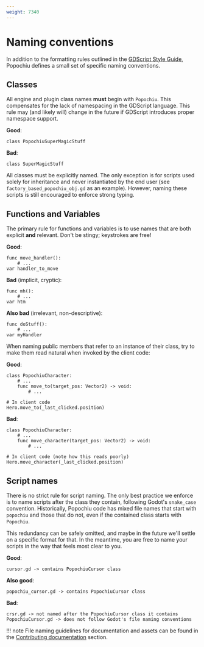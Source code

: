 ```yaml
---
weight: 7340
---
```


# Naming conventions

In addition to the formatting rules outlined in the [GDScript Style Guide](https://docs.godotengine.org/en/stable/tutorials/scripting/gdscript/gdscript_styleguide.html), Popochiu defines a small set of specific naming conventions.

## Classes

All engine and plugin class names **must** begin with `Popochiu`. This compensates for the lack of namespacing in the GDScript language. This rule may (and likely will) change in the future if GDScript introduces proper namespace support.

**Good**:

```{.gdscript .code-example-good}
class PopochiuSuperMagicStuff
```

**Bad**:

```{.gdscript .code-example-bad}
class SuperMagicStuff
```

All classes must be explicitly named. The only exception is for scripts used solely for inheritance and never instantiated by the end user (see `factory_based_popochiu_obj.gd` as an example). However, naming these scripts is still encouraged to enforce strong typing.

## Functions and Variables

The primary rule for functions and variables is to use names that are both explicit **and** relevant. Don't be stingy; keystrokes are free!

**Good**:

```{.gdscript .code-example-good}
func move_handler():
    # ...
var handler_to_move
```

**Bad** (implicit, cryptic):

```{.gdscript .code-example-bad}
func mh():
    # ...
var htm
```

**Also bad** (irrelevant, non-descriptive):

```{.gdscript .code-example-bad}
func doStuff():
    # ...
var myHandler
```

When naming public members that refer to an instance of their class, try to make them read natural when invoked by the client code:

**Good**:

```{.gdscript .code-example-good}
class PopochiuCharacter:
    # ...
    func move_to(target_pos: Vector2) -> void:
        # ...

# In client code
Hero.move_to(_last_clicked.position)
```

**Bad**:

```{.gdscript .code-example-bad}
class PopochiuCharacter:
    # ...
    func move_character(target_pos: Vector2) -> void:
        # ...

# In client code (note how this reads poorly)
Hero.move_character(_last_clicked.position)
```

## Script names

There is no strict rule for script naming. The only best practice we enforce is to name scripts after the class they contain, following Godot's `snake_case` convention. Historically, Popochiu code has mixed file names that start with `popochiu` and those that do not, even if the contained class starts with `Popochiu`.

This redundancy can be safely omitted, and maybe in the future we'll settle on a specific format for that. In the meantime, you are free to name your scripts in the way that feels most clear to you.

**Good**:

```{.text .code-example-good}
cursor.gd -> contains PopochiuCursor class
```

**Also good**:

```{.text .code-example-good}
popochiu_cursor.gd -> contains PopochiuCursor class
```

**Bad**:

```{.gdscript .code-example-bad}
crsr.gd -> not named after the PopochiuCursor class it contains
PopochiuCursor.gd -> does not follow Godot's file naming conventions
```

!!! note
    File naming guidelines for documentation and assets can be found in the [Contributing documentation](TBD) section.
